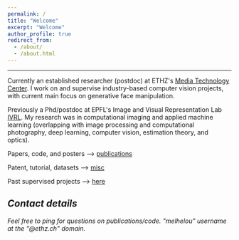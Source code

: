 ```yaml
---
permalink: /
title: "Welcome"
excerpt: "Welcome"
author_profile: true
redirect_from: 
  - /about/
  - /about.html
---
```


<!---
*:hourglass_flowing_sand: ~Last update: Feb 2022~ :hourglass_flowing_sand:*
-->

---
Currently an established researcher (postdoc) at ETHZ's [Media Technology Center](https://mtc.ethz.ch/). I work on and supervise industry-based computer vision projects, with current main focus on generative face manipulation. 

Previously a Phd/postdoc at EPFL's Image and Visual Representation Lab [IVRL](https://ivrl.epfl.ch/). My research was in computational imaging and applied machine learning (overlapping with image processing and computational photography, deep learning, computer vision, estimation theory, and optics).

Papers, code, and posters --> [publications](https://majedelhelou.github.io/publications/)

Patent, tutorial, datasets --> [misc](https://majedelhelou.github.io/misc/)

Past supervised projects --> [here](https://majedelhelou.github.io/teaching/project_supervision)


*Contact details*
---
*Feel free to ping for questions on publications/code. "melhelou" username at the "@ethz.ch" domain.*
